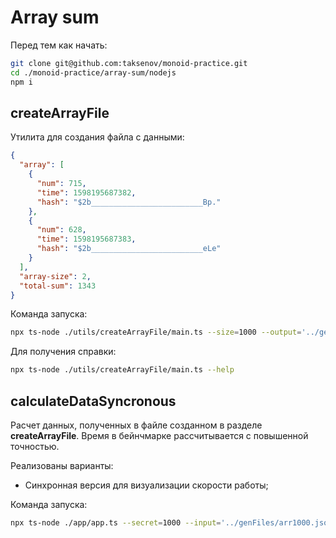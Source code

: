 # Array sum

Перед тем как начать:

```bash
git clone git@github.com:taksenov/monoid-practice.git
cd ./monoid-practice/array-sum/nodejs
npm i
```

## createArrayFile

Утилита для создания файла с данными:

```json
{
  "array": [
    {
      "num": 715,
      "time": 1598195687382,
      "hash": "$2b_________________________Bp."
    },
    {
      "num": 628,
      "time": 1598195687383,
      "hash": "$2b_________________________eLe"
    }
  ],
  "array-size": 2,
  "total-sum": 1343
}
```

Команда запуска:

```bash
npx ts-node ./utils/createArrayFile/main.ts --size=1000 --output='../genFiles/arr1000.json' --secret=Use_Your_SCRT_For_Encrypt
```

Для получения справки:

```bash
npx ts-node ./utils/createArrayFile/main.ts --help
```

## calculateDataSyncronous

Расчет данных, полученных в файле созданном в разделе **createArrayFile**. Время
в бейнчмарке рассчитывается с повышенной точностью.

Реализованы варианты:

- Синхронная версия для визуализации скорости работы;

Команда запуска:

```bash
npx ts-node ./app/app.ts --secret=1000 --input='../genFiles/arr1000.json' --secret=Use_Your_SCRT_For_Decrypt
```
